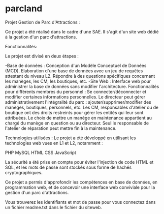 # parcland
Projet Gestion de Parc d'Attractions :

Ce projet a été réalisé dans le cadre d'une SAE. Il s'agit d'un site web dédié à la gestion d'un parc d'attractions.

Fonctionnalités:

Le projet est divisé en deux étapes :

-Base de données :
Conception d'un Modèle Conceptuel de Données (MCD).
Elaboration d'une base de données avec un jeu de requêtes attestant du niveau L2.
Répondre à des questions spécifiques concernant les manèges, les CM, les boutiques, etc.
-Site Web :
Interface web pour administrer la base de données sans modifier l'architecture.
Fonctionnalités pour différents membres du personnel :
Se connecter/déconnecter et modifier certaines informations personnelles.
Le directeur peut gérer administrativement l'intégralité du parc : ajouter/supprimer/modifier des manèges, boutiques, personnels, etc.
Les CM, responsables d'atelier ou de boutique ont des droits restreints pour gérer les entités qui leur sont attribuées.
Le choix de mettre un manège en maintenance appartient au chargé du manège en question ou au directeur. Seul le responsable de l'atelier de réparation peut mettre fin à la maintenance.

Technologies utilisées :
Le projet a été développé en utilisant les technologies web vues en L1 et L2, notamment :

PHP
MySQL
HTML
CSS
JavaScript

La sécurité a été prise en compte pour éviter l'injection de code HTML et SQL, et les mots de passe sont stockés sous forme de hachés cryptographiques.

Ce projet a permis d'approfondir les compétences en base de données, en programmation web, et de concevoir une interface web conviviale pour la gestion d'un parc d'attractions.

Vous trouverez les identifiants et mot de passe pour vous connectez dans un fichier readme.txt dans le fichier du siteweb.
